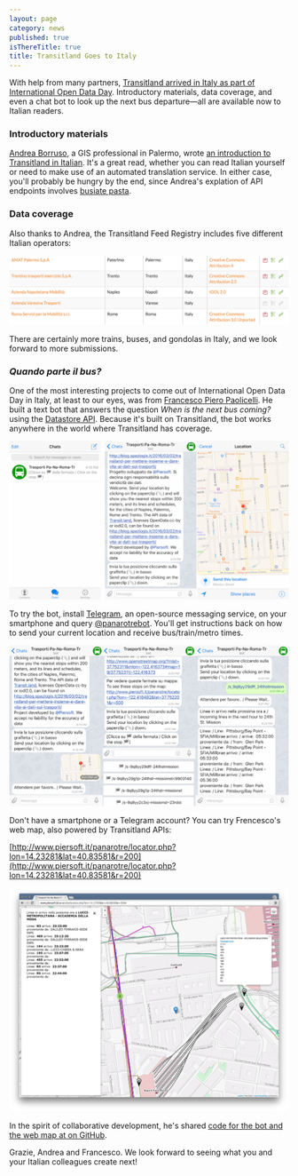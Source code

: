 ```yaml
---
layout: page
category: news
published: true
isThereTitle: true
title: Transitland Goes to Italy
---
```


With help from many partners, [Transitland arrived in Italy as part of International Open Data Day](https://transit.land/news/2016/03/04/transitland-feed-submission-update.html). Introductory materials, data coverage, and even a chat bot to look up the next bus departure&mdash;all are available now to Italian readers.

### Introductory materials

[Andrea Borruso](https://twitter.com/aborruso), a GIS professional in Palermo, wrote [an introduction to Transitland in Italian](http://blog.spaziogis.it/2016/03/02/transiland-per-mettere-insieme-e-dare-vita-ai-dati-sui-trasporti/). It's a great read, whether you can read Italian yourself or need to make use of an automated translation service. In either case, you'll probably be hungry by the end, since Andrea's explation of API endpoints involves [busiate pasta](https://www.youtube.com/watch?v=-PDpIBxHbMA).

### Data coverage

Also thanks to Andrea, the Transitland Feed Registry includes five different Italian operators:

[![5 Italian operators in the Feed Registry](/images/transitland-in-italy/italian-feeds-in-feed-registry.png)](https://transit.land/feed-registry)

There are certainly more trains, buses, and gondolas in Italy, and we look forward to more submissions.

### _Quando parte il bus?_

One of the most interesting projects to come out of International Open Data Day in Italy, at least to our eyes, was from [Francesco Piero Paolicelli](https://twitter.com/Piersoft). He built a text bot that answers the question _When is the next bus coming?_ using the [Datastore API](https://transit.land/how-it-works/#slide-3). Because it's built on Transitland, the bot works anywhere in the world where Transitland has coverage.

![a screenshot of panarotrebot mobile](/images/transitland-in-italy/transporti-mobile1.png)

To try the bot, install [Telegram](https://telegram.org/), an open-source messaging service, on your smartphone and query [@panarotrebot](https://telegram.me/panarotrebot). You'll get instructions back on how to send your current location and receive bus/train/metro times.

![a screenshot of panarotrebot mobile](/images/transitland-in-italy/transporti-mobile2.png)

Don't have a smartphone or a Telegram account? You can try Frencesco's web map, also powered by Transitland APIs:

[http://www.piersoft.it/panarotre/locator.php?lon=14.23281&lat=40.83581&r=200](http://www.piersoft.it/panarotre/locator.php?lon=14.23281&lat=40.83581&r=200)

[![a screenshot of panarotrebot desktop](/images/transitland-in-italy/transporti-desktop.png)](http://www.piersoft.it/panarotre/locator.php?lon=14.2700&lat=40.8509&r=200#)

In the spirit of collaborative development, he's shared [code for the bot and the web map at on GitHub](https://github.com/piersoft/panarotre).

Grazie, Andrea and Francesco. We look forward to seeing what you and your Italian colleagues create next!
